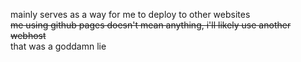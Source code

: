 mainly serves as a way for me to deploy to other websites
<br>
~~me using github pages doesn't mean anything, i'll likely use another webhost~~
<br>
that was a goddamn lie
